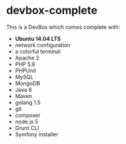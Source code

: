 # devbox-complete
This is a DevBox which comes complete with:
 * **Ubuntu 14.04 LTS**
 * network configuration
 * a colorful terminal
 * Apache 2
 * PHP 5.6
 * PHPUnit
 * MySQL
 * MongoDB
 * Java 8
 * Maven
 * golang 1.5
 * git
 * composer
 * node.js 5
 * Grunt CLI
 * Symfony installer